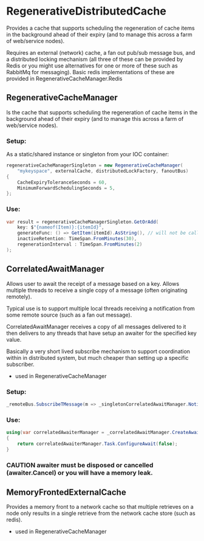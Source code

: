 # RegenerativeDistributedCache

Provides a cache that supports scheduling the regeneration of cache items in the background ahead
of their expiry (and to manage this across a farm of web/service nodes).

Requires an external (network) cache, a fan out pub/sub message bus, and a distributed locking
mechanism (all three of these can be provided by Redis or you might use alternatives for one or
more of these such as RabbitMq for messaging). Basic redis implementations of these are provided
in RegenerativeCacheManager.Redis


## RegenerativeCacheManager

Is the cache that supports scheduling the regeneration of cache items in the background ahead
of their expiry (and to manage this across a farm of web/service nodes).

### Setup:

As a static/shared instance or singleton from your IOC container:

```C#
regenerativeCacheManagerSingleton = new RegenerativeCacheManager(
	"mykeyspace", externalCache, distributedLockFactory, fanoutBus)
{
    CacheExpiryToleranceSeconds = 60,
    MinimumForwardSchedulingSeconds = 5,
};
```

### Use:

```C#
var result = regenerativeCacheManagerSingleton.GetOrAdd(
    key: $"{nameof(Item)}:{itemId}", 
    generateFunc: () => GetItem(itemId).AsString(), // will not be called if value exists
    inactiveRetention: TimeSpan.FromMinutes(30),
    regenerationInterval : TimeSpan.FromMinutes(2)
);
```

## CorrelatedAwaitManager

Allows user to await the receipt of a message based on a key. Allows multiple threads to receive a
single copy of a message (often originating remotely).

Typical use is to support multiple local threads receiving a notification from some remote source
(such as a fan out message).

CorrelatedAwaitManager receives a copy of all messages delivered to it then delivers to any threads that have setup
an awaiter for the specified key value.

Basically a very short lived subscribe mechanism to support coordination within in distributed system,
but much cheaper than setting up a specific subscriber.

* used in RegenerativeCacheManager

### Setup:

```C#
_remoteBus.SubscribeTMessage(m => _singletonCorrelatedAwaitManager.NotifyAwaiters(m));
```

### Use:

```C#
using(var correlatedAwaiterManager = _correlatedAwaitManager.CreateAwaiter(key))
{
    return correlatedAwaiterManager.Task.ConfigureAwait(false);
}
```

### CAUTION awaiter must be disposed or cancelled (awaiter.Cancel) or you will have a memory leak.

## MemoryFrontedExternalCache

Provides a memory front to a network cache so that multiple retrieves on a node only results in a
single retrieve from the network cache store (such as redis).

* used in RegenerativeCacheManager